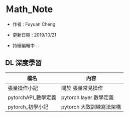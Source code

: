 # Ｍath_Note 

- 作者 : Fuyuan Cheng
- 更新日期 : 2019/10/21

- 持續編輯中 ...

## DL 深度學習

| 檔名                | 內容                     |
| ------------------- | ------------------------ |
| 張量操作小記        | 關於 張量常見操作        |
| pytorchAPI_數學定義 | pytorch layer 數學定義   |
| pytorch_初學小記    | pytorch 大致訓練寫法架構 |

